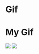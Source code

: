 # Gif
# My Gif
![](https://github.com/EzekielChukwujindu/Gif/blob/main/Google-deepmind-Gif7.gif)
![](https://github.com/EzekielChukwujindu/Gif/blob/main/Google-deepmind-Gif10.gif)
